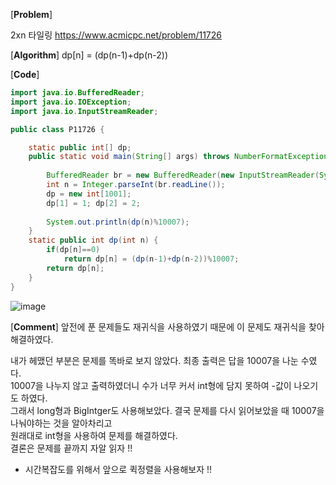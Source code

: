 [**Problem**]

2xn 타일링 https://www.acmicpc.net/problem/11726

[**Algorithm**]
dp[n] = (dp(n-1)+dp(n-2))

[**Code**]
```java
import java.io.BufferedReader;
import java.io.IOException;
import java.io.InputStreamReader;

public class P11726 {

	static public int[] dp;
	public static void main(String[] args) throws NumberFormatException, IOException {
		
		BufferedReader br = new BufferedReader(new InputStreamReader(System.in));	
		int n = Integer.parseInt(br.readLine());
		dp = new int[1001];
		dp[1] = 1; dp[2] = 2;
		
		System.out.println(dp(n)%10007);
	}
	static public int dp(int n) {
		if(dp[n]==0)
			return dp[n] = (dp(n-1)+dp(n-2))%10007;
		return dp[n];
	}
}
```
![image](https://user-images.githubusercontent.com/49296139/136127805-7f33f80f-b1a1-42cf-9b1f-62eb548ab90b.png)

[**Comment**]
앞전에 푼 문제들도 재귀식을 사용하였기 때문에 이 문제도 재귀식을 찾아 해결하였다.<br>

내가 헤맸던 부분은 문제를 똑바로 보지 않았다. 최종 출력은 답을 10007을 나눈 수였다. <br>
10007을 나누지 않고 출력하였더니 수가 너무 커서 int형에 담지 못하여 -값이 나오기도 하였다. <br>
그래서 long형과 BigIntger도 사용해보았다. 결국 문제를 다시 읽어보았을 때 10007을 나눠야하는 것을 알아차리고<br>
원래대로 int형을 사용하여 문제를 해결하였다. <br>
결론은 문제를 끝까지 자알 읽자 !!

+ 시간복잡도를 위해서 앞으로 퀵정렬을 사용해보자 !! 
